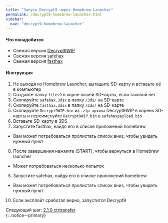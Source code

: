 ```yaml
---
title: "Запуск Decrypt9 через Homebrew Launcher"
permalink: /decrypt9-homebrew-launcher.html
sidebar:
  nav: "decrypt9-homebrew-launcher"
---
```


#### <a name="what_need" />Что понадобится

* Свежая версия [Decrypt9WIP](https://github.com/d0k3/Decrypt9WIP/releases/latest/)
* Свежая версия [safehax](https://github.com/TiniVi/safehax/releases/latest)
* Свежая версия [fasthax](https://github.com/nedwill/fasthax/releases/latest)

#### <a name="instructions" />Инструкция

1. Не выходя из Homebrew Launcher, вытащите SD-карту и вставьте её в компьютер
2. Создайте папку `files9` в корне вашей SD-карты, если таковой нет
3. Скопируйте `safehax.3dsx` в папку `/3ds/` на SD-карте
4. Скопируйте `fasthax.3dsx` в папку `/3ds/` на SD-карте
5. Скопируйте `Decrypt9WIP.bin` из `.zip-архива` Decrypt9WIP в корень SD-карты и переименуйте `Decrypt9WIP.bin` в `safehaxpayload.bin`
6. Вставьте SD-карту в 3DS
4. Запустите fasthax, найдя его в списке приложений homebrew 
  + Вам может потребоваться пролистать список вниз, чтобы увидеть нужный пункт
8. После завершения нажмите (START), чтобы вернуться в Homebrew launcher
  + Может потребоваться несколько попыток
5. Запустите safehax, найдя его в списке приложений homebrew 
  + Вам может потребоваться пролистать список вниз, чтобы увидеть нужный пункт
10. Если эксплойт сработал верно, запустится Decrypt9

Следующий шаг: [2.1.0 ctrtransfer](2.1.0-ctrtransfer)    
{: .notice--primary}